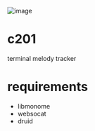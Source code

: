 ![image](https://user-images.githubusercontent.com/86270534/157126937-f860e064-069d-498a-ab97-6d53ab9ff459.png)

# c201
terminal melody tracker

# requirements
* libmonome
* websocat
* druid
